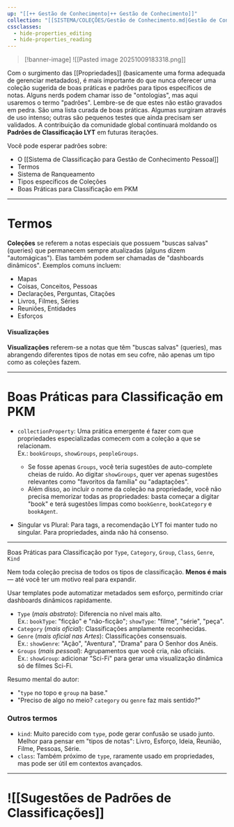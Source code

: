 ```yaml
---
up: "[[++ Gestão de Conhecimento|++ Gestão de Conhecimento]]"
collection: "[[SISTEMA/COLEÇÕES/Gestão de Conhecimento.md|Gestão de Conhecimento]]"
cssclasses:
  - hide-properties_editing
  - hide-properties_reading
---
```

>[!banner-image] ![[Pasted image 20251009183318.png]]


Com o surgimento das [[Propriedades]] (basicamente uma forma adequada de gerenciar metadados), é mais importante do que nunca oferecer uma coleção sugerida de boas práticas e padrões para tipos específicos de notas. Alguns nerds podem chamar isso de "ontologias", mas aqui usaremos o termo "padrões". Lembre-se de que estes não estão gravados em pedra. São uma lista curada de boas práticas. Algumas surgiram através de uso intenso; outras são pequenos testes que ainda precisam ser validados. A contribuição da comunidade global continuará moldando os **Padrões de Classificação LYT** em futuras iterações.

Você pode esperar padrões sobre:
- O [[Sistema de Classificação para Gestão de Conhecimento Pessoal]]
- Termos
- Sistema de Ranqueamento
- Tipos específicos de Coleções
- Boas Práticas para Classificação em PKM

---
# Termos

**Coleções** se referem a notas especiais que possuem "buscas salvas" (queries) que permanecem sempre atualizadas (alguns dizem "automágicas"). Elas também podem ser chamadas de "dashboards dinâmicos". Exemplos comuns incluem:

- Mapas
- Coisas, Conceitos, Pessoas
- Declarações, Perguntas, Citações
- Livros, Filmes, Séries
- Reuniões, Entidades
- Esforços
#### Visualizações

**Visualizações** referem-se a notas que têm "buscas salvas" (queries), mas abrangendo diferentes tipos de notas em seu cofre, não apenas um tipo como as coleções fazem.  

---

# Boas Práticas para Classificação em PKM

- `collectionProperty`: Uma prática emergente é fazer com que propriedades especializadas comecem com a coleção a que se relacionam.  
  Ex.: `bookGroups`, `showGroups`, `peopleGroups`.  
  - Se fosse apenas `Groups`, você teria sugestões de auto-complete cheias de ruído. Ao digitar `showGroups`, quer ver apenas sugestões relevantes como "favoritos da família" ou "adaptações".
  - Além disso, ao incluir o nome da coleção na propriedade, você não precisa memorizar todas as propriedades: basta começar a digitar "book" e terá sugestões limpas como `bookGenre`, `bookCategory` e `bookAgent`.

- Singular vs Plural: Para tags, a recomendação LYT foi manter tudo no singular. Para propriedades, ainda não há consenso.

---

Boas Práticas para Classificação por `Type`, `Category`, `Group`, `Class`, `Genre`, `Kind`

Nem toda coleção precisa de todos os tipos de classificação. **Menos é mais** — até você ter um motivo real para expandir.

Usar templates pode automatizar metadados sem esforço, permitindo criar dashboards dinâmicos rapidamente.

- `Type` (_mais abstrato_): Diferencia no nível mais alto.  
  Ex.: `bookType`: "ficção" e "não-ficção"; `showType`: "filme", "série", "peça".
- `Category` (_mais oficial_): Classificações amplamente reconhecidas.
- `Genre` (_mais oficial nas Artes_): Classificações consensuais.  
  Ex.: `showGenre`: "Ação", "Aventura", "Drama" para O Senhor dos Anéis.
- `Groups` (_mais pessoal_): Agrupamentos que você cria, não oficiais.  
  Ex.: `showGroup`: adicionar "Sci-Fi" para gerar uma visualização dinâmica só de filmes Sci-Fi.

Resumo mental do autor:
- "`type` no topo e `group` na base."
- "Preciso de algo no meio? `category` ou `genre` faz mais sentido?"

### Outros termos

- `kind`: Muito parecido com `type`, pode gerar confusão se usado junto. Melhor para pensar em "tipos de notas": Livro, Esforço, Ideia, Reunião, Filme, Pessoas, Série.
- `class`: Também próximo de `type`, raramente usado em propriedades, mas pode ser útil em contextos avançados.

---

#   ![[Sugestões de Padrões de Classificações]]

